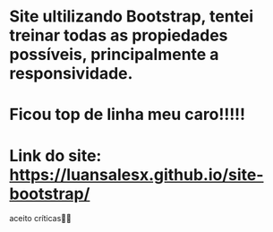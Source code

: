 # Site ultilizando Bootstrap, tentei treinar todas as propiedades possíveis, principalmente a responsividade.
# Ficou top de linha meu caro!!!!!
# Link do site: https://luansalesx.github.io/site-bootstrap/


aceito críticas👨‍💻
